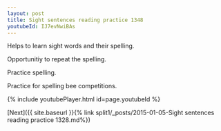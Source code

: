 ```yaml
---
layout: post
title: Sight sentences reading practice 1348
youtubeId: IJ7evNwiBAs
---
```

 
 
Helps to learn sight words and their spelling.

Opportunitiy to repeat the spelling. 

Practice spelling. 
 
Practice for spelling bee competitions. 
 
{% include youtubePlayer.html id=page.youtubeId %}
 
 

[Next]({{ site.baseurl }}{% link  split1/_posts/2015-01-05-Sight sentences reading practice 1328.md%})
 
